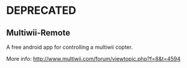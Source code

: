 # DEPRECATED

## Multiwii-Remote

A free android app for controlling a multiwii copter.

More info: http://www.multiwii.com/forum/viewtopic.php?f=8&t=4594
